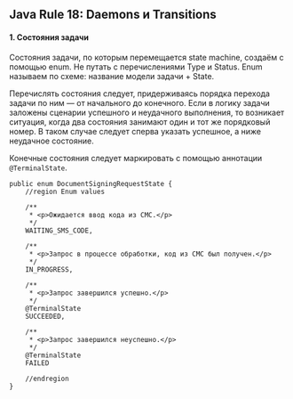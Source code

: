 ## Java Rule 18: Daemons и Transitions


#### 1. Состояния задачи

Состояния задачи, по которым перемещается state machine, создаём с помощью enum. Не путать с перечислениями Type и Status.
Enum называем по схеме: название модели задачи + State.

Перечислять состояния следует, придерживаясь порядка перехода задачи по ним — от начального до конечного.
Если в логику задачи заложены сценарии успешного и неудачного выполнения, то возникает ситуация, когда два состояния
занимают один и тот же порядковый номер. В таком случае следует сперва указать успешное, а ниже неудачное состояние. 

Конечные состояния следует маркировать с помощью аннотации `@TerminalState`.

```
public enum DocumentSigningRequestState {
    //region Enum values

    /**
     * <p>Ожидается ввод кода из СМС.</p>
     */
    WAITING_SMS_CODE,

    /**
     * <p>Запрос в процессе обработки, код из СМС был получен.</p>
     */
    IN_PROGRESS,

    /**
     * <p>Запрос завершился успешно.</p>
     */
    @TerminalState
    SUCCEEDED,

    /**
     * <p>Запрос завершился неуспешно.</p>
     */
    @TerminalState
    FAILED

    //endregion
}
```